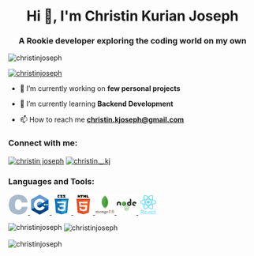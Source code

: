 <h1 align="center">Hi 👋, I'm Christin Kurian Joseph</h1>
<h3 align="center">A Rookie developer exploring the coding world on my own</h3>

<p align="left"> <img src="https://komarev.com/ghpvc/?username=christinjoseph&label=Profile%20views&color=46c874&style=plastic" alt="christinjoseph" /> </p>

<p align="left"> <a href="https://github.com/ryo-ma/github-profile-trophy"><img src="https://github-profile-trophy.vercel.app/?username=christinjoseph" alt="christinjoseph" /></a> </p>

- 🔭 I’m currently working on **few personal projects**

- 🌱 I’m currently learning **Backend Development**

- 📫 How to reach me **christin.kjoseph@gmail.com**


<h3 align="left">Connect with me:</h3>
<p align="left">
<a href="https://linkedin.com/in/christin joseph" target="blank"><img align="center" src="https://raw.githubusercontent.com/rahuldkjain/github-profile-readme-generator/master/src/images/icons/Social/linked-in-alt.svg" alt="christin joseph" height="30" width="40" /></a>
<a href="https://instagram.com/christin._.kj" target="blank"><img align="center" src="https://raw.githubusercontent.com/rahuldkjain/github-profile-readme-generator/master/src/images/icons/Social/instagram.svg" alt="christin._.kj" height="30" width="40" /></a>
</p>

<h3 align="left">Languages and Tools:</h3>
<p align="left"> <a href="https://www.cprogramming.com/" target="_blank" rel="noreferrer"> <img src="https://raw.githubusercontent.com/devicons/devicon/master/icons/c/c-original.svg" alt="c" width="40" height="40"/> </a> <a href="https://www.w3schools.com/cpp/" target="_blank" rel="noreferrer"> <img src="https://raw.githubusercontent.com/devicons/devicon/master/icons/cplusplus/cplusplus-original.svg" alt="cplusplus" width="40" height="40"/> </a> <a href="https://www.w3schools.com/css/" target="_blank" rel="noreferrer"> <img src="https://raw.githubusercontent.com/devicons/devicon/master/icons/css3/css3-original-wordmark.svg" alt="css3" width="40" height="40"/> </a> <a href="https://www.w3.org/html/" target="_blank" rel="noreferrer"> <img src="https://raw.githubusercontent.com/devicons/devicon/master/icons/html5/html5-original-wordmark.svg" alt="html5" width="40" height="40"/> </a> <a href="https://www.mongodb.com/" target="_blank" rel="noreferrer"> <img src="https://raw.githubusercontent.com/devicons/devicon/master/icons/mongodb/mongodb-original-wordmark.svg" alt="mongodb" width="40" height="40"/> </a> <a href="https://nodejs.org" target="_blank" rel="noreferrer"> <img src="https://raw.githubusercontent.com/devicons/devicon/master/icons/nodejs/nodejs-original-wordmark.svg" alt="nodejs" width="40" height="40"/> </a> <a href="https://reactjs.org/" target="_blank" rel="noreferrer"> <img src="https://raw.githubusercontent.com/devicons/devicon/master/icons/react/react-original-wordmark.svg" alt="react" width="40" height="40"/> </a> </p>

<p><img align="left" src="https://github-readme-stats.vercel.app/api/top-langs?username=christinjoseph&show_icons=true&hide_border=true&locale=en&layout=compact" alt="christinjoseph" /></p>

<p>&nbsp;<img align="center" src="https://github-readme-stats.vercel.app/api?username=christinjoseph&show_icons=true&theme=tokyonight&title_color=000000&text_color=000000&bg_color=52c02a&hide_border=true&locale=en" alt="christinjoseph" /></p>

<p><img align="center" src="https://github-readme-streak-stats.herokuapp.com/?user=christinjoseph&theme=dark" alt="christinjoseph" /></p>
